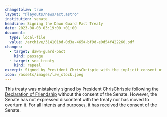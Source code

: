 ```yaml
---
changetolaw: true
layout: "@layouts/news/act.astro"
institution: senate
headline: Signing the Dawn Guard Pact Treaty
date: 2023-08-03 03:19:00 +01:00
document:
  type: local-file
  value: /archive/314101bd-0d3a-4658-bf9d-e0d54f422260.pdf
changes:
  - target: dawn-guard-pact
    kind: passage
  - target: sec-treaty
    kind: repeal
excerpt: Signed by President ChrisChrispie with the implicit consent of the Senate.
icon: /assets/images/law_stock.jpeg
---
```

This treaty was mistakenly signed by President ChrisChrispie following the [Declaration of Friendship](/news/2023-07-22-friendship-with-yoahtl) without the consent of the Senate. However, the Senate has not expressed discontent with the treaty nor has moved to overturn it. For all intents and purposes, it has received the consent of the Senate.
